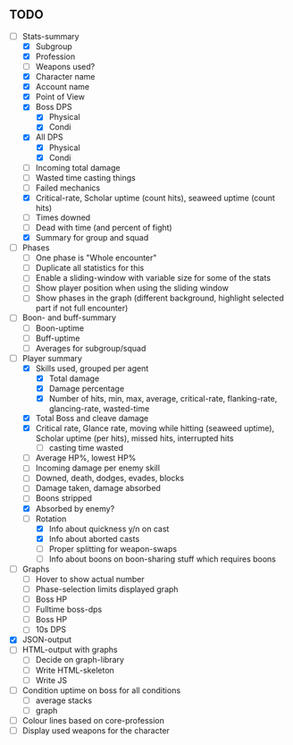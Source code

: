 
## TODO

* [ ] Stats-summary
  * [x] Subgroup
  * [x] Profession
  * [ ] Weapons used?
  * [x] Character name
  * [x] Account name
  * [x] Point of View
  * [x] Boss DPS
    * [x] Physical
    * [x] Condi
  * [x] All DPS
    * [x] Physical
    * [x] Condi
  * [ ] Incoming total damage
  * [ ] Wasted time casting things
  * [ ] Failed mechanics
  * [x] Critical-rate, Scholar uptime (count hits), seaweed uptime (count hits)
  * [ ] Times downed
  * [ ] Dead with time (and percent of fight)
  * [x] Summary for group and squad
* [ ] Phases
  * [ ] One phase is "Whole encounter"
  * [ ] Duplicate all statistics for this
  * [ ] Enable a sliding-window with variable size for some of the stats
  * [ ] Show player position when using the sliding window
  * [ ] Show phases in the graph (different background, highlight selected part if not full encounter)
* [ ] Boon- and buff-summary
  * [ ] Boon-uptime
  * [ ] Buff-uptime
  * [ ] Averages for subgroup/squad
* [ ] Player summary
  * [x] Skills used, grouped per agent
    * [x] Total damage
    * [x] Damage percentage
    * [x] Number of hits, min, max, average, critical-rate, flanking-rate, glancing-rate, wasted-time
  * [x] Total Boss and cleave damage
  * [x] Critical rate, Glance rate, moving while hitting (seaweed uptime), Scholar uptime (per hits), missed hits, interrupted hits
    * [ ] casting time wasted
  * [ ] Average HP%, lowest HP%
  * [ ] Incoming damage per enemy skill
  * [ ] Downed, death, dodges, evades, blocks
  * [ ] Damage taken, damage absorbed
  * [ ] Boons stripped
  * [x] Absorbed by enemy?
  * [ ] Rotation
    * [x] Info about quickness y/n on cast
    * [x] Info about aborted casts
    * [ ] Proper splitting for weapon-swaps
    * [ ] Info about boons on boon-sharing stuff which requires boons
* [ ] Graphs
  * [ ] Hover to show actual number
  * [ ] Phase-selection limits displayed graph
  * [ ] Boss HP
  * [ ] Fulltime boss-dps
  * [ ] Boss HP
  * [ ] 10s DPS
* [x] JSON-output
* [ ] HTML-output with graphs
  * [ ] Decide on graph-library
  * [ ] Write HTML-skeleton
  * [ ] Write JS
* [ ] Condition uptime on boss for all conditions
  * [ ] average stacks
  * [ ] graph
* [ ] Colour lines based on core-profession
* [ ] Display used weapons for the character